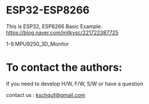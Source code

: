 # ESP32-ESP8266

   This is ESP32, ESP8266 Basic Example. 
   https://blog.naver.com/milkysc/221722387725
   
   1-9.MPU9250_3D_Monitor

# To contact the authors:

If you need to develop H/W, F/W, S/W or have a question

contact us : kschquf@gmail.com

